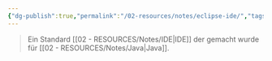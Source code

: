 ```yaml
---
{"dg-publish":true,"permalink":"/02-resources/notes/eclipse-ide/","tags":["tools","GFN/LF08","code"],"noteIcon":"","updated":"2025-09-05T10:12:29.154+02:00"}
---
```


> Ein Standard [[02 - RESOURCES/Notes/IDE\|IDE]] der gemacht wurde für [[02 - RESOURCES/Notes/Java\|Java]].